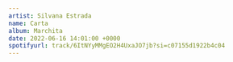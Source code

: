 ```yaml
---
artist: Silvana Estrada
name: Carta
album: Marchita
date: 2022-06-16 14:01:00 +0000
spotifyurl: track/6ItNYyMMgEO2H4UxaJO7jb?si=c07155d1922b4c04
---
```


